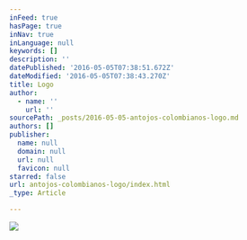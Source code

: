 ```yaml
---
inFeed: true
hasPage: true
inNav: true
inLanguage: null
keywords: []
description: ''
datePublished: '2016-05-05T07:38:51.672Z'
dateModified: '2016-05-05T07:38:43.270Z'
title: Logo
author:
  - name: ''
    url: ''
sourcePath: _posts/2016-05-05-antojos-colombianos-logo.md
authors: []
publisher:
  name: null
  domain: null
  url: null
  favicon: null
starred: false
url: antojos-colombianos-logo/index.html
_type: Article

---
```

![](https://s3-us-west-2.amazonaws.com/the-grid-img/p/07994aa60b342f90860995ed0c3957f0250bf2b3.jpg)